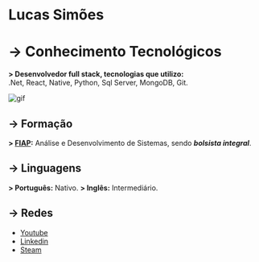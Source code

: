 # Lucas Simões


# -> Conhecimento Tecnológicos

 **> Desenvolvedor full stack, tecnologias que utilizo:**  
.Net, React, Native, Python, Sql Server, MongoDB, Git.

![gif]([https://media.giphy.com/media/dxn6fRlTIShoeBr69N/giphy.gif]([https://giphy.com/embed/du3J3cXyzhj75IOgvA](https://media.giphy.com/media/dxn6fRlTIShoeBr69N/giphy.gif)))

## -> Formação

**> [FIAP](https://www.fiap.com.br):**
Análise e Desenvolvimento de Sistemas, sendo ***bolsista integral***.

## -> Linguagens

**> Português:** Nativo.
**> Inglês:** Intermediário.

## -> Redes 
- [Youtube](https://www.youtube.com/channel/UCOM7jgDwVyCipm4wAy_dvgg?view_as=subscriber)
- [Linkedin](https://www.linkedin.com/in/lucazsimoes/)
- [Steam](https://steamcommunity.com/id/ImZicky/)
